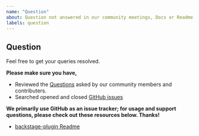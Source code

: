 ```yaml
---
name: "Question"
about: Question not answered in our community meetings, Docs or Readme.
labels: question
---
```


## Question
Feel free to get your queries resolved.

**Please make sure you have,**

- Reviewed the [Questions](https://github.com/litmuschaos/backstage-plugin/labels/question) asked by our community members and contributers.
- Searched opened and closed [GitHub issues](https://github.com/litmuschaos/backstage-plugin/issues)

**We primarily use GitHub as an issue tracker; for usage and support questions, please check out these resources below. Thanks!**

- [backstage-plugin Readme](https://github.com/litmuschaos/backstage-plugin)